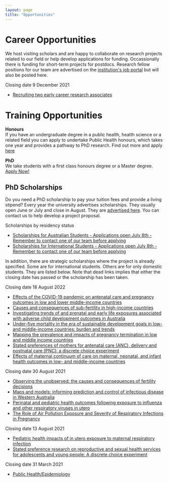 ```yaml
---
layout: page
title: "Opportunities"
---
```


#  Career Opportunities

We host visiting scholars and are happy to collaborate on research projects related to our field or help develop applications for funding. Occassionally there is funding for short-term projects for postdocs. Research fellow positions for our team are advertised on the [institution's job portal](http://staff.curtin.edu.au/job-vacancies/#linkid=um-about-jobs-at-curtin-see-job-vacancies) but will also be posted here.

Closing date 9 December 2021
* [Recruiting two early career research associates](http://staff.curtin.edu.au/job-vacancies/?ja-job=401044)  

# Training Opportunities

**Honours**  
If you have an undergraduate degree in a public health, health science or a related field you can apply to undertake Public Health honours, which takes one year and provides a pathway to PhD research. Find out more and apply [here](
https://study.curtin.edu.au/offering/course-ug-public-health-honours-major-bsc-health-hons--mjrh-phlth)

**PhD**  
We take students with a first class honours degree or a Master degree. [Apply Now!](https://apply.curtin.edu.au/before-you-start?spkCode=DR-PUBHL)

## PhD Scholarships

Do you need a PhD scholarship to pay your tuition fees and provide a living stipend? Every year the university advertises scholarships. They usually open June or July and close in August. They are [advertised here](https://scholarships.curtin.edu.au/). You can contact us to help develop a project proposal. 

Scholarships by residency status
* [Scholarships for Australian Students - Applications open July 8th - Remember to contact one of our team before applying](https://scholarships.curtin.edu.au/hdr-scholarships-funding/rtp-policy/)
* [Scholarships for International Students - Applications open July 8th - Remember to contact one of our team before applying](https://scholarships.curtin.edu.au/hdr-scholarships-funding/curtin-strategic-scholarships/)

In addition, there are strategic scholarships where the project is already specified. Some are for international students. Others are for only domestic students. They are listed below. Note that dead links implies that either the closing date has passed or the scholarship has been taken.

Closing date 18 August 2022
* [Effects of the COVID-19 pandemic on antenatal care and pregnancy outcomes in low and lower middle-income countries](https://scholarships.curtin.edu.au/Scholarship/?id=5931)
* [Causes and consequences of sub-fertility in high-income countries](https://scholarships.curtin.edu.au/Scholarship/?id=6074)
* [Investigating trends of and prenatal and early life exposures associated with adverse child development outcomes in Australia](https://scholarships.curtin.edu.au/Scholarship/?id=5933)
* [Under-five mortality in the era of sustainable development goals in low-and middle-income countries: burden and trends](https://scholarships.curtin.edu.au/Scholarship/?id=5932)
* [Mapping the prevalence and impacts of pregnancy termination in low and middle income countries](https://scholarships.curtin.edu.au/Scholarship/?id=5927)
* [Stated preferences of mothers for antenatal care (ANC), delivery and postnatal care (PNC): a discrete choice experiment](https://scholarships.curtin.edu.au/Scholarship/?id=5938) 
* [Effects of maternal continuum of care on maternal, neonatal, and infant health outcomes in low- and middle-income countries](https://scholarships.curtin.edu.au/Scholarship/?id=5928)

Closing date 30 August 2021  
* [Observing the unobserved: the causes and consequences of fertility decisions](https://scholarships.curtin.edu.au/Scholarship/?id=5288)  
* [Maps and models: informing prediction and control of infectious disease in Western Australia](https://scholarships.curtin.edu.au/Scholarship/?id=5345)  
* [Perinatal and pediatric health outcomes following exposure to influenza and other respiratory viruses in utero](https://scholarships.curtin.edu.au/Scholarship/?id=5408)  
* [The Role of Air Pollution Exposure and Severity of Respiratory Infections in Pregnancy](https://scholarships.curtin.edu.au/Scholarship/?id=5507)  

Closing date 13 August 2021  
* [Pediatric health impacts of in utero exposure to maternal respiratory infection](https://scholarships.curtin.edu.au/Scholarship/?id=5503)  
* [Stated preference research on reproductive and sexual health services for adolescents and young people: A discrete choice experiment](https://scholarships.curtin.edu.au/Scholarship/?id=5511)  

Closing date 31 March 2021  
* [Public Health/Epidemiology](https://scholarships.curtin.edu.au/Scholarship/?id=4783)
